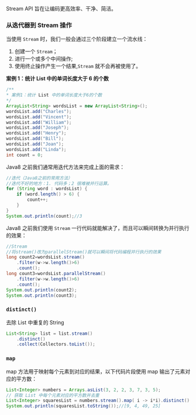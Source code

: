 Stream API 旨在让编码更高效率、干净、简洁。

### 从迭代器到 Stream 操作

当使用 `Stream` 时，我们一般会通过三个阶段建立一个流水线：

1. 创建一个 `Stream`；
2. 进行一个或多个中间操作;
3. 使用终止操作产生一个结果,`Stream` 就不会再被使用了。

**案例 1：统计 List 中的单词长度大于 6 的个数**

```java
/**
* 案例1：统计 List 中的单词长度大于6的个数
*/
ArrayList<String> wordsList = new ArrayList<String>();
wordsList.add("Charles");
wordsList.add("Vincent");
wordsList.add("William");
wordsList.add("Joseph");
wordsList.add("Henry");
wordsList.add("Bill");
wordsList.add("Joan");
wordsList.add("Linda");
int count = 0;
```

Java8 之前我们通常用迭代方法来完成上面的需求：

```java
//迭代（Java8之前的常用方法）
//迭代不好的地方：1. 代码多；2 很难被并行运算。
for (String word : wordsList) {
    if (word.length() > 6) {
        count++;
    }
}
System.out.println(count);//3
```

Java8 之前我们使用 `Stream` 一行代码就能解决了，而且可以瞬间转换为并行执行的效果：

```java
//Stream
//将stream()改为parallelStream()就可以瞬间将代码编程并行执行的效果
long count2=wordsList.stream()
    .filter(w->w.length()>6)
    .count();
long count3=wordsList.parallelStream()
    .filter(w->w.length()>6)
    .count();
System.out.println(count2);
System.out.println(count3);
```

### `distinct()`

去除 List 中重复的 String

```java
List<String> list = list.stream()
    .distinct()
    .collect(Collectors.toList());
```

### `map`

map 方法用于映射每个元素到对应的结果，以下代码片段使用 map 输出了元素对应的平方数：

```java
List<Integer> numbers = Arrays.asList(3, 2, 2, 3, 7, 3, 5);
// 获取 List 中每个元素对应的平方数并去重
List<Integer> squaresList = numbers.stream().map( i -> i*i).distinct().collect(Collectors.toList());
System.out.println(squaresList.toString());//[9, 4, 49, 25]
```
